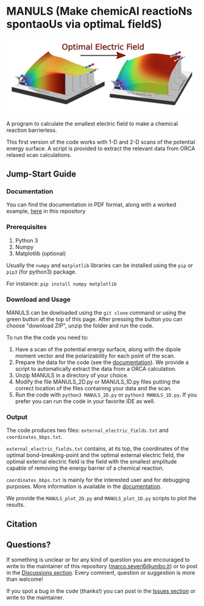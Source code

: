 # MANULS (Make chemicAl reactioNs spontaoUs via optimaL fieldS)


<div align="center">
<img src="./MANULS_logo_small.png" alt="MANULS_logo" width="1500">
</div>


A program to calculate the smallest electric field to make a chemical reaction barrierless.

This first version of the code works with 1-D and  2-D scans of the potential energy surface. A script is provided to extract the relevant data from ORCA relaxed scan calculations.

## Jump-Start Guide 

### Documentation

You can find the documentation in PDF format, along with a worked example, [here](https://github.com/MSeveri96/MANULS/MANULS_documentaton.pdf) in this repository 

### Prerequisites

1. Python 3
2. Numpy
3. Matplotlib (optional)

Usually the `numpy` and `matplotlib` libraries can be installed using the `pip` or `pip3` (for python3) package. 

For instance: `pip install numpy matplotlib`

### Download and Usage

MANULS can be dowloaded using the `git clone` command or using the green button at the top of this page. After pressing the button you can choose "download ZIP", unzip the folder and run the code.

To run the the code you need to:
1. Have a scan of the potential energy surface, along with the dipole moment vector and the polarizability for each point of the scan.
2. Prepare the data for the code (see the [documentation](https://github.com/MSeveri96/MANULS/MANULS_documentaton.pdf)). We provide a script to automatically extract the data from a ORCA calculation.
3. Unzip MANULS in a directory of your choice.
4. Modify the file MANULS_2D.py or MANULS_1D.py files putting the correct location of the files containing your data and the scan.
5. Run the code with `python3 MANULS_2D.py` or `python3 MANULS_1D.py`. If you prefer you can run the code in your favorite IDE as well.

### Output
 
 The code produces two files: `external_electric_fields.txt` and `coordinates_bbps.txt`.
 
`external_electric_fields.txt` contains, at its top, the coordinates of the optimal bond-breaking-point and the optimal external electric field, the optimal external electric field is the field with the smallest amplitude capable of removing the energy barrier of a chemical reaction.
 
`coordinates_bbps.txt` is mainly for the interested user and for debugging purposes. More information is available in the [documentation](https://github.com/MSeveri96/MANULS/MANULS_documentaton.pdf).

We provide the `MANULS_plot_2D.py` and `MANULS_plot_1D.py` scripts to plot the results.
 
 

## Citation

## Questions?

If something is unclear or for any kind of question you are encouraged to write to the maintainer of this repository (marco.severi6@unibo.it) or to post in the [Discussions section](https://github.com/MSeveri96/MANULS/discussions). Every comment, question or suggestion is more than welcome!

If you spot a bug in the code (thanks!) you can post in the [Issues section](https://github.com/MSeveri96/MANULS/issues) or write to the maintainer.
